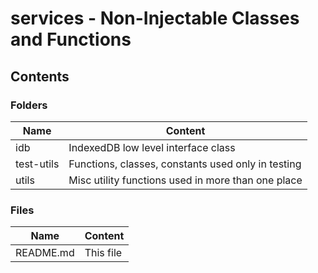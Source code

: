 # services - Non-Injectable Classes and Functions

## Contents

### Folders

| Name       | Content                                            |
|------------|----------------------------------------------------|
| idb        | IndexedDB low level interface class                |
| test-utils | Functions, classes, constants used only in testing | 
| utils      | Misc utility functions used in more than one place |

### Files

| Name               | Content                                   |
|--------------------|-------------------------------------------|
| README.md          | This file                                 |
